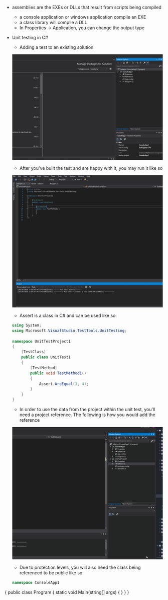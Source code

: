 * assemblies are the EXEs or DLLs that result from scripts being compiled
  * a console application or windows application compile an EXE
  * a class library will compile a DLL
  * In Properties -> Application, you can change the output type
* Unit testing in C#
  * Adding a test to an existing solution

  ![Adding a Unit Test](./images/add_unit_test.gif)

  * After you've built the test and are happy with it, you may run it like so

  ![Running a Unit Test](./images/run_unit_test.gif)

  * Assert is a class in C# and can be used like so:

  ```csharp
  using System;
  using Microsoft.VisualStudio.TestTools.UnitTesting;

  namespace UnitTestProject1
  {
      [TestClass]
      public class UnitTest1
      {
          [TestMethod]
          public void TestMethod1()
          {
              Assert.AreEqual(3, 4);
          }
      }
  }

  ```

  * In order to use the data from the project within the unit test, you'll need a  project reference. The following is how you would add the reference

  ![Unit test reference](./images/unit_test_reference.gif)

  * Due to protection levels, you will also need the class being referenced to be public like so:

  ```csharp
  namespace ConsoleApp1
{
    public class Program
    {
        static void Main(string[] args)
        {
        }
    }
}
```

